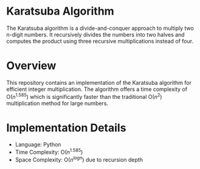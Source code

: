 # **Karatsuba Algorithm**

The Karatsuba algorithm is a divide-and-conquer approach to multiply two n-digit numbers.
It recursively divides the numbers into two halves and computes the product using three recursive multiplications instead of four.

# **Overview**

This repository contains an implementation of the Karatsuba algorithm for efficient integer multiplication.
The algorithm offers a time complexity of O($n^{1.585}$) which is significantly faster than the traditional O($n^{2}$) <br>
multiplication method for large numbers.

# Implementation Details 
- Language: Python 
- Time Complexity: O($n^{1.585}$)
- Space Complexity: O($n^{log n}$) due to recursion depth

